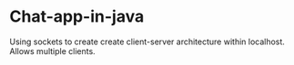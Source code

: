 # Chat-app-in-java
Using sockets to create create client-server architecture within localhost. Allows multiple clients.
